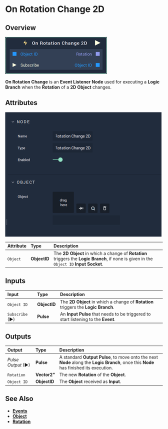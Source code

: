 # On Rotation Change 2D

## Overview

![The On Rotation Change 2D Node.](../../../.gitbook/assets/node-onrotationchange2d.png)

**On Rotation Change** is an **Event Listener** **Node** used for executing a **Logic Branch** when the **Rotation** of a **2D Object** changes.

## Attributes

![The On Rotation Change Node Attributes.](../../../.gitbook/assets/node-onrotationchange2d-attri.png)

| Attribute | Type | Description |
| :--- | :--- | :--- |
| `Object` | **ObjectID** | The **2D Object** in which a change of **Rotation** triggers the **Logic Branch**, if none is given in the `Object ID` **Input Socket**. |

## Inputs

| Input | Type | Description |
| :--- | :--- | :--- |
| `Object ID` | **ObjectID** | The **2D Object** in which a change of **Rotation** triggers the **Logic Branch**. |
| `Subscribe` (►)|**Pulse** | An **Input Pulse** that needs to be triggered to start listening to the **Event**. |

## Outputs

| Output | Type | Description |
| :--- | :--- | :--- |
| _Pulse Output_ \(►\) | **Pulse** | A standard **Output Pulse**, to move onto the next **Node** along the **Logic Branch**, once this **Node** has finished its execution. |
| `Rotation` | **Vector2"** | The new **Rotation** of the **Object**. |
| `Object ID` | **ObjectID** | The **Object** received as **Input**. |

## See Also

* [**Events**](../)
* [**Object**](./)
* [**Rotation**](../../../objects-and-types/attributes/common-attributes/transformation.md#rotation)
